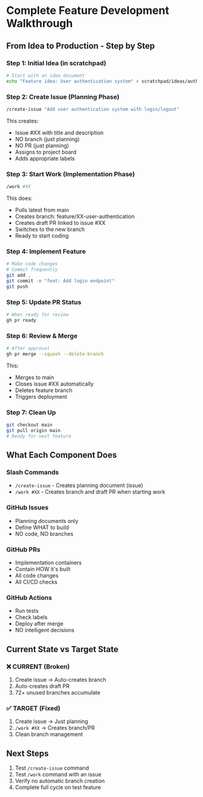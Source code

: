 # Complete Feature Development Walkthrough

## From Idea to Production - Step by Step

### Step 1: Initial Idea (in scratchpad)
```bash
# Start with an idea document
echo "Feature idea: User authentication system" > scratchpad/ideas/auth-system.md
```

### Step 2: Create Issue (Planning Phase)
```bash
/create-issue "Add user authentication system with login/logout"
```
This creates:
- Issue #XX with title and description
- NO branch (just planning)
- NO PR (just planning)
- Assigns to project board
- Adds appropriate labels

### Step 3: Start Work (Implementation Phase)
```bash
/work #XX
```
This does:
- Pulls latest from main
- Creates branch: feature/XX-user-authentication
- Creates draft PR linked to issue #XX
- Switches to the new branch
- Ready to start coding

### Step 4: Implement Feature
```bash
# Make code changes
# Commit frequently
git add .
git commit -m "feat: Add login endpoint"
git push
```

### Step 5: Update PR Status
```bash
# When ready for review
gh pr ready
```

### Step 6: Review & Merge
```bash
# After approval
gh pr merge --squash --delete-branch
```
This:
- Merges to main
- Closes issue #XX automatically
- Deletes feature branch
- Triggers deployment

### Step 7: Clean Up
```bash
git checkout main
git pull origin main
# Ready for next feature
```

## What Each Component Does

### Slash Commands
- `/create-issue` - Creates planning document (issue)
- `/work #XX` - Creates branch and draft PR when starting work

### GitHub Issues
- Planning documents only
- Define WHAT to build
- NO code, NO branches

### GitHub PRs  
- Implementation containers
- Contain HOW it's built
- All code changes
- All CI/CD checks

### GitHub Actions
- Run tests
- Check labels
- Deploy after merge
- NO intelligent decisions

## Current State vs Target State

### ❌ CURRENT (Broken)
1. Create issue → Auto-creates branch
2. Auto-creates draft PR
3. 72+ unused branches accumulate

### ✅ TARGET (Fixed)
1. Create issue → Just planning
2. `/work #XX` → Creates branch/PR
3. Clean branch management

## Next Steps

1. Test `/create-issue` command
2. Test `/work` command with an issue
3. Verify no automatic branch creation
4. Complete full cycle on test feature